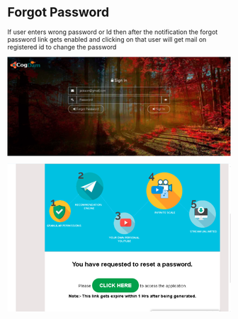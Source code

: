 # Forgot Password

If user enters wrong password or Id then after the notification the forgot password link gets enabled and clicking on that user will get mail on registered id to change the password

![](../.gitbook/assets/image%20%2867%29.png)

![](../.gitbook/assets/image%20%2872%29.png)





